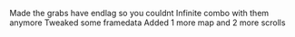 Made the grabs have endlag so you couldnt Infinite combo with them anymore
Tweaked some framedata
Added 1 more map and 2 more scrolls
